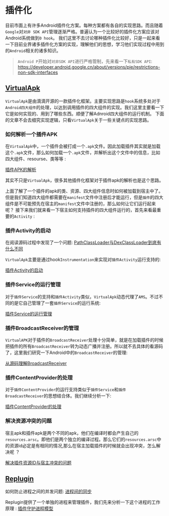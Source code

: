 # 插件化 

目前市面上有许多Android插件化方案。每种方案都有各自的实现思路。而且随着`Google`对`对非 SDK API`管理逐渐严格。普遍认为一个比较好的插件化方案应该对Android系统做到`0 hook`。
我们这里不去讨论哪种插件化比较好，只是一起来看一下目前业界诸多插件化方案的实现，理解他们的思想，学习他们实现过程中用到的`Android`相关的诸多知识。

>`Android P`开始对`对非SDK API`进行严格管制，先来看一下`私有SDK API`: https://developer.android.google.cn/about/versions/pie/restrictions-non-sdk-interfaces

## [VirtualApk](https://github.com/didi/VirtualAPK)

`VirtualApk`是由滴滴开源的一款插件化框架。主要实现思路是`hook`系统多处对于`Android四大组件`的处理，以达到调用插件的四大组件的实现。我们这里主要看一下它是如何实现的、用到了哪些东西。顺便了解Adnroid四大组件的运行机制。
下面的文章不会去细究实现逻辑，只看`VirtualApk`关于一些关键点的实现思路。

### 如何解析一个插件APK

在`VirtualApk`中，一个插件会被打成一个`.apk`文件。因此加载插件其实就是加载这个`.apk`文件，那么如何加载一个`.apk`文件，并解析出这个文件中的信息，比如四大组件、resourse、类等等 :

<a href="VirtualApk/插件APK的解析.md">插件APK的解析</a>

其实不只是`VirtualApk`，很多其他插件化框架对于插件apk的解析也是这个思路。

上面了解了一个插件的apk的类、资源、四大组件信息时如何被加载到宿主中了。但是我们知道四大组件都需要在`manifest`文件中注册后才能运行，但是`插件`的四大组件是不可能预先在宿主的`manifest`文件中注册的，那么如何让它们运行起来呢？
接下来我们就来看一下宿主如何支持插件的四大组件运行的，首先来看最重要的`Activity` :

### 插件Activity的启动

在阅读源码过程中发现了一个问题: [PathClassLoader与DexClassLoader到底有什么不同](./PathClassLoader与DexClassLoader到底有什么不同.md)

`VirtualApk`主要是通过hook`Instrumentation`来实现对`插件Activity`运行支持的:

<a href="VirtualApk/插件Activity的启动.md">插件Activity的启动</a>

### 插件Service的运行管理

对于`插件Service`的支持和`插件Activity`类似，`VirtualApk`动态代理了`AMS`。不过不同的是它自己管理了一套`插件Service`的运行系统: 

<a href="VirtualApk/插件Service的运行管理.md">插件Service的运行管理</a>

### 插件BroadcastReceiver的管理

`VirtualAPK`对于插件的`BroadcastReceiver`处理十分简单，就是在加载插件的时候把插件的所有`BroadcastReceiver`转为动态广播并注册。所以就不去具体的看源码了，这里我们研究一下Android中的`BroadcastReceiver`的管理:

[从源码理解BroadcastReceiver](../AndroidFramework源码分析/从源码理解BroadcastReceiver的工作过程.md)

### 插件ContentProvider的处理

对于`插件ContentProvider`的运行支持类似于`插件Service`和`插件BroadcastReceiver`的思想结合体。我们继续分析一下:

[插件ContentProvider的处理](../AndroidFramework源码分析/ContentProvider启动过程分析.md)

### 解决资源冲突的问题

宿主apk和插件apk是两个不同的apk，他们在编译时都会产生自己的`resources.arsc`。即他们是两个独立的编译过程。那么它们的`resources.arsc`中的资源id必定是有相同的情况,那么在宿主加载插件的时候就会出现冲突，怎么解决呢 ？

[解决插件资源ID与宿主冲突的问题](VirtualApk/解决插件资源ID与宿主冲突的问题.md)


## [Replugin](https://github.com/Qihoo360/RePlugin)

如何防止进程之间的并发问题: [进程间的同步](Replugin/进程间的同步.md)

Replugin提供了一个单独的进程来管理插件，我们先来分析一下这个进程的工作原理 : [插件守护进程模型](Replugin/插件守护进程模型.md)

